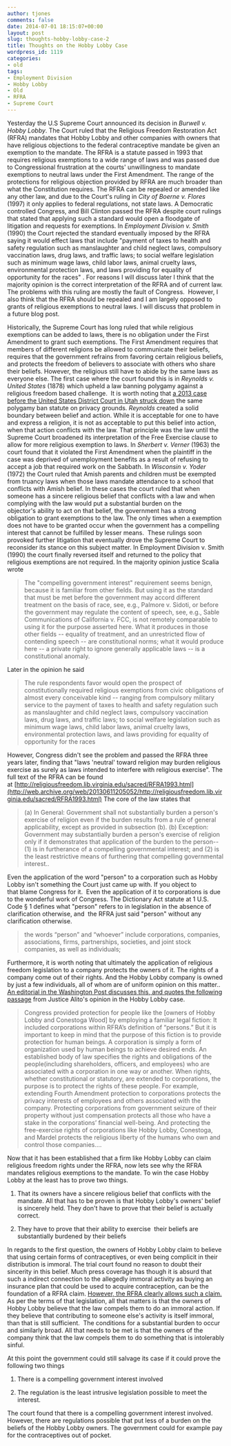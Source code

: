 ```yaml
---
author: tjones
comments: false
date: 2014-07-01 18:15:07+00:00
layout: post
slug: thoughts-hobby-lobby-case-2
title: Thoughts on the Hobby Lobby Case
wordpress_id: 1119
categories:
- old
tags:
- Employment Division
- Hobby Lobby
- Old
- RFRA
- Supreme Court
---
```


Yesterday the U.S Supreme Court announced its decision in _Burwell v. Hobby Lobby_. The Court ruled that the Religious Freedom Restoration Act (RFRA) mandates that Hobby Lobby and other companies with owners that have religious objections to the federal contraceptive mandate be given an exemption to the mandate. The RFRA is a statute passed in 1993 that requires religious exemptions to a wide range of laws and was passed due to Congressional frustration at the courts' unwillingness to mandate exemptions to neutral laws under the First Amendment. The range of the protections for religious objection provided by RFRA are much broader than what the Constitution requires. The RFRA can be repealed or amended like any other law, and due to the Court's ruling in _City of Boerne v. Flores_ (1997) it only applies to federal regulations, not state laws. A Democratic controlled Congress, and Bill Clinton passed the RFRA despite court rulings that stated that applying such a standard would open a floodgate of litigation and requests for exemptions. In _Employment Division v. Smith_ (1990) the Court rejected the standard eventually imposed by the RFRA saying it would effect laws that include "payment of taxes to health and safety regulation such as manslaughter and child neglect laws, compulsory vaccination laws, drug laws, and traffic laws; to social welfare legislation such as minimum wage laws, child labor laws, animal cruelty laws, environmental protection laws, and laws providing for equality of opportunity for the races" . For reasons I will discuss later I think that the majority opinion is the correct interpretation of the RFRA and of current law. The problems with this ruling are mostly the fault of Congress.  However, I also think that the RFRA should be repealed and I am largely opposed to grants of religious exemptions to neutral laws. I will discuss that problem in a future blog post.



Historically, the Supreme Court has long ruled that while religious exemptions can be added to laws, there is no obligation under the First Amendment to grant such exemptions. The First Amendment requires that members of different religions be allowed to communicate their beliefs, requires that the government refrains from favoring certain religious beliefs, and protects the freedom of believers to associate with others who share their beliefs. However, the religious still have to abide by the same laws as everyone else. The first case where the court found this is in _Reynolds v. United States_ (1878) which upheld a law banning polygamy against a religious freedom based challenge.  It is worth noting that [a 2013 case before the United States District Court in Utah struck down](http://www.nytimes.com/2013/12/15/us/a-utah-law-prohibiting-polygamy-is-weakened.html) the same polygamy ban statute on privacy grounds. _Reynolds_ created a solid boundary between belief and action. While it is acceptable for one to have and express a religion, it is not as acceptable to put this belief into action, when that action conflicts with the law. That principle was the law until the Supreme Court broadened its interpretation of the Free Exercise clause to allow for more religious exemption to laws. In _Sherbert v. Verner_ (1963) the court found that it violated the First Amendment when the plaintiff in the case was deprived of unemployment benefits as a result of refusing to accept a job that required work on the Sabbath. In _Wisconsin v. Yoder_ (1972) the Court ruled that Amish parents and children must be exempted from truancy laws when those laws mandate attendance to a school that conflicts with Amish belief. In these cases the court ruled that when someone has a sincere religious belief that conflicts with a law and when complying with the law would put a substantial burden on the objector's ability to act on that belief, the government has a strong obligation to grant exemptions to the law. The only times when a exemption does not have to be granted occur when the government has a compelling interest that cannot be fulfilled by lesser means.  These rulings soon provoked further litigation that eventually drove the Supreme Court to reconsider its stance on this subject matter. In Employment Division v. Smith (1990) the court finally reversed itself and returned to the policy that religious exemptions are not required. In the majority opinion justice Scalia wrote



<blockquote>The "compelling government interest" requirement seems benign, because it is familiar from other fields. But using it as the standard that must be met before the government may accord different treatment on the basis of race, see, e.g., Palmore v. Sidoti, or before the government may regulate the content of speech, see, e.g., Sable Communications of California v. FCC, is not remotely comparable to using it for the purpose asserted here. What it produces in those other fields -- equality of treatment, and an unrestricted flow of contending speech -- are constitutional norms; what it would produce here -- a private right to ignore generally applicable laws -- is a constitutional anomaly.</blockquote>



Later in the opinion he said



<blockquote>The rule respondents favor would open the prospect of constitutionally required religious exemptions from civic obligations of almost every conceivable kind -- ranging from compulsory military service to the payment of taxes to health and safety regulation such as manslaughter and child neglect laws, compulsory vaccination laws, drug laws, and traffic laws; to social welfare legislation such as minimum wage laws, child labor laws, animal cruelty laws, environmental protection laws, and laws providing for equality of opportunity for the races</blockquote>



However, Congress didn't see the problem and passed the RFRA three years later, finding that "laws 'neutral' toward religion may burden religious exercise as surely as laws intended to interfere with religious exercise". The full text of the RFRA can be found at [http://religiousfreedom.lib.virginia.edu/sacred/RFRA1993.html](http://web.archive.org/web/20130611205052/http://religiousfreedom.lib.virginia.edu/sacred/RFRA1993.html) The core of the law states that



<blockquote>(a) In General: Government shall not substantially burden a person's exercise of religion even if the burden results from a rule of general applicability, except as provided in subsection (b). (b) Exception: Government may substantially burden a person's exercise of religion only if it demonstrates that application of the burden to the person-- (1) is in furtherance of a compelling governmental interest; and (2) is the least restrictive means of furthering that compelling governmental interest..</blockquote>



Even the application of the word "person" to a corporation such as Hobby Lobby isn't something the Court just came up with. If you object to that blame Congress for it.  Even the application of it to corporations is due to the wonderful work of Congress. The Dictionary Act statute at 1 U.S. Code § 1 defines what "person" refers to in legislation in the absence of clarification otherwise, and  the RFRA just said "person" without any clarification otherwise. 



<blockquote>the words “person” and “whoever” include corporations, companies, associations, firms, partnerships, societies, and joint stock companies, as well as individuals;</blockquote>



Furthermore, it is worth noting that ultimately the application of religious freedom legislation to a company protects the owners of it. The rights of a company come out of their rights. And the Hobby Lobby company is owned by just a few individuals, all of whom are of uniform opinion on this matter..[ An editorial in the Washington Post discusses this, and quotes the following passage](http://www.washingtonpost.com/news/volokh-conspiracy/wp/2014/06/30/hobby-lobby-and-the-legal-rights-of-people-organized-as-corporations/) from Justice Alito's opinion in the Hobby Lobby case.



<blockquote>Congress provided protection for people like the [owners of Hobby Lobby and Conestoga Wood] by employing a familiar legal fiction: It included corporations within RFRA’s definition of “persons.” But it is important to keep in mind that the purpose of this fiction is to provide protection for human beings. A corporation is simply a form of organization used by human beings to achieve desired ends. An established body of law specifies the rights and obligations of the people(including shareholders, officers, and employees) who are associated with a corporation in one way or another. When rights, whether constitutional or statutory, are extended to corporations, the purpose is to protect the rights of these people. For example, extending Fourth Amendment protection to corporations protects the privacy interests of employees and others associated with the company. Protecting corporations from government seizure of their property without just compensation protects all those who have a stake in the corporations’ financial well-being. And protecting the free-exercise rights of corporations like Hobby Lobby, Conestoga, and Mardel protects the religious liberty of the humans who own and control those companies….</blockquote>



Now that it has been established that a firm like Hobby Lobby can claim religious freedom rights under the RFRA, now lets see why the RFRA mandates religious exemptions to the mandate. To win the case Hobby Lobby at the least has to prove two things.



 
    
  1. That its owners have a sincere religious belief that conflicts with the mandate. All that has to be proven is that Hobby Lobby's owners' belief is sincerely held. They don't have to prove that their belief is actually correct.

    
  2. They have to prove that their ability to exercise  their beliefs are substantially burdened by their beliefs



In regards to the first question, the owners of Hobby Lobby claim to believe that using certain forms of contraceptives, or even being complicit in their distribution is immoral. The trial court found no reason to doubt their sincerity in this belief. Much press coverage has though it is absurd that such a indirect connection to the allegedly immoral activity as buying an insurance plan that could be used to acquire contraception, can be the foundation of a RFRA claim. [However, the RFRA clearly allows such a claim.](http://www.washingtonpost.com/news/volokh-conspiracy/wp/2014/06/30/the-religious-freedom-restoration-act-and-complicity-in-sin/) As per the terms of that legislation, all that matters is that the owners of Hobby Lobby believe that the law compels them to do an immoral action. If they believe that contributing to someone else's activity is itself immoral, than that is still sufficient.  The conditions for a substantial burden to occur and similarly broad. All that needs to be met is that the owners of the company think that the law compels them to do something that is intolerably sinful.

At this point the government could still salvage its case if it could prove the following two things



 
    
  1. There is a compelling government interest involved

    
  2. The regulation is the least intrusive legislation possible to meet the interest.



The court found that there is a compelling government interest involved. However, there are regulations possible that put less of a burden on the beliefs of the Hobby Lobby owners. The government could for example pay for the contraceptives out of pocket.
